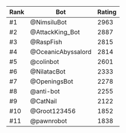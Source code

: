 Rank|Bot|Rating
---|---|---
#1|@NimsiluBot|2963
#2|@AttackKing_Bot|2887
#3|@RaspFish|2815
#4|@OceanicAbyssalord|2814
#5|@colinbot|2601
#6|@NilatacBot|2333
#7|@OpeningsBot|2278
#8|@anti-bot|2255
#9|@CatNail|2122
#10|@Groot123456|1852
#11|@pawnrobot|1838
